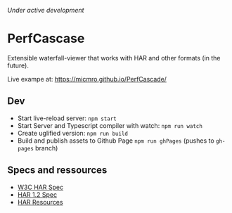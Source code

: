 *Under active development*

# PerfCascase
Extensible waterfall-viewer that works with HAR and other formats (in the future).

Live exampe at: https://micmro.github.io/PerfCascade/

## Dev
- Start live-reload server: `npm start`
- Start Server and Typescript compiler with watch: `npm run watch`
- Create uglified version: `npm run build`
- Build and publish assets to Github Page `npm run ghPages` (pushes to `gh-pages` branch)

## Specs and ressources

- [W3C HAR Spec](https://w3c.github.io/web-performance/specs/HAR/Overview.html)
- [HAR 1.2 Spec](http://www.softwareishard.com/blog/har-12-spec)
- [HAR Resources](https://github.com/ahmadnassri/har-resources)
